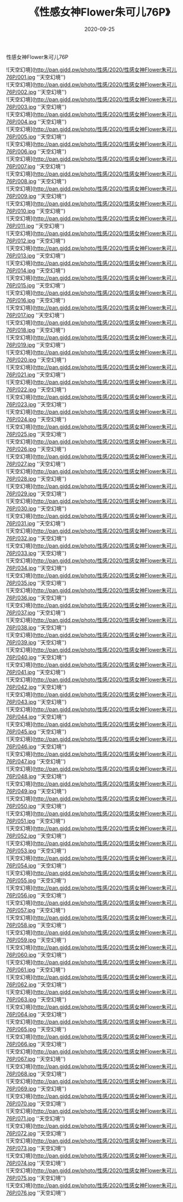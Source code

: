 ﻿---
layout: post
title:  《性感女神Flower朱可儿76P》
date:   2020-09-25
img: http://pan.gjdd.pw/photo/性感/2020/性感女神Flower朱可儿76P/000.jpg
categories: [美女, 性感, 泳衣]
---

性感女神Flower朱可儿76P



![天空幻境](http://pan.gjdd.pw/photo/性感/2020/性感女神Flower朱可儿76P/001.jpg ''天空幻境'') <br>
![天空幻境](http://pan.gjdd.pw/photo/性感/2020/性感女神Flower朱可儿76P/002.jpg ''天空幻境'') <br>
![天空幻境](http://pan.gjdd.pw/photo/性感/2020/性感女神Flower朱可儿76P/003.jpg ''天空幻境'') <br>
![天空幻境](http://pan.gjdd.pw/photo/性感/2020/性感女神Flower朱可儿76P/004.jpg ''天空幻境'') <br>
![天空幻境](http://pan.gjdd.pw/photo/性感/2020/性感女神Flower朱可儿76P/005.jpg ''天空幻境'') <br>
![天空幻境](http://pan.gjdd.pw/photo/性感/2020/性感女神Flower朱可儿76P/006.jpg ''天空幻境'') <br>
![天空幻境](http://pan.gjdd.pw/photo/性感/2020/性感女神Flower朱可儿76P/007.jpg ''天空幻境'') <br>
![天空幻境](http://pan.gjdd.pw/photo/性感/2020/性感女神Flower朱可儿76P/008.jpg ''天空幻境'') <br>
![天空幻境](http://pan.gjdd.pw/photo/性感/2020/性感女神Flower朱可儿76P/009.jpg ''天空幻境'') <br>
![天空幻境](http://pan.gjdd.pw/photo/性感/2020/性感女神Flower朱可儿76P/010.jpg ''天空幻境'') <br>
![天空幻境](http://pan.gjdd.pw/photo/性感/2020/性感女神Flower朱可儿76P/011.jpg ''天空幻境'') <br>
![天空幻境](http://pan.gjdd.pw/photo/性感/2020/性感女神Flower朱可儿76P/012.jpg ''天空幻境'') <br>
![天空幻境](http://pan.gjdd.pw/photo/性感/2020/性感女神Flower朱可儿76P/013.jpg ''天空幻境'') <br>
![天空幻境](http://pan.gjdd.pw/photo/性感/2020/性感女神Flower朱可儿76P/014.jpg ''天空幻境'') <br>
![天空幻境](http://pan.gjdd.pw/photo/性感/2020/性感女神Flower朱可儿76P/015.jpg ''天空幻境'') <br>
![天空幻境](http://pan.gjdd.pw/photo/性感/2020/性感女神Flower朱可儿76P/016.jpg ''天空幻境'') <br>
![天空幻境](http://pan.gjdd.pw/photo/性感/2020/性感女神Flower朱可儿76P/017.jpg ''天空幻境'') <br>
![天空幻境](http://pan.gjdd.pw/photo/性感/2020/性感女神Flower朱可儿76P/018.jpg ''天空幻境'') <br>
![天空幻境](http://pan.gjdd.pw/photo/性感/2020/性感女神Flower朱可儿76P/019.jpg ''天空幻境'') <br>
![天空幻境](http://pan.gjdd.pw/photo/性感/2020/性感女神Flower朱可儿76P/020.jpg ''天空幻境'') <br>
![天空幻境](http://pan.gjdd.pw/photo/性感/2020/性感女神Flower朱可儿76P/021.jpg ''天空幻境'') <br>
![天空幻境](http://pan.gjdd.pw/photo/性感/2020/性感女神Flower朱可儿76P/022.jpg ''天空幻境'') <br>
![天空幻境](http://pan.gjdd.pw/photo/性感/2020/性感女神Flower朱可儿76P/023.jpg ''天空幻境'') <br>
![天空幻境](http://pan.gjdd.pw/photo/性感/2020/性感女神Flower朱可儿76P/024.jpg ''天空幻境'') <br>
![天空幻境](http://pan.gjdd.pw/photo/性感/2020/性感女神Flower朱可儿76P/025.jpg ''天空幻境'') <br>
![天空幻境](http://pan.gjdd.pw/photo/性感/2020/性感女神Flower朱可儿76P/026.jpg ''天空幻境'') <br>
![天空幻境](http://pan.gjdd.pw/photo/性感/2020/性感女神Flower朱可儿76P/027.jpg ''天空幻境'') <br>
![天空幻境](http://pan.gjdd.pw/photo/性感/2020/性感女神Flower朱可儿76P/028.jpg ''天空幻境'') <br>
![天空幻境](http://pan.gjdd.pw/photo/性感/2020/性感女神Flower朱可儿76P/029.jpg ''天空幻境'') <br>
![天空幻境](http://pan.gjdd.pw/photo/性感/2020/性感女神Flower朱可儿76P/030.jpg ''天空幻境'') <br>
![天空幻境](http://pan.gjdd.pw/photo/性感/2020/性感女神Flower朱可儿76P/031.jpg ''天空幻境'') <br>
![天空幻境](http://pan.gjdd.pw/photo/性感/2020/性感女神Flower朱可儿76P/032.jpg ''天空幻境'') <br>
![天空幻境](http://pan.gjdd.pw/photo/性感/2020/性感女神Flower朱可儿76P/033.jpg ''天空幻境'') <br>
![天空幻境](http://pan.gjdd.pw/photo/性感/2020/性感女神Flower朱可儿76P/034.jpg ''天空幻境'') <br>
![天空幻境](http://pan.gjdd.pw/photo/性感/2020/性感女神Flower朱可儿76P/035.jpg ''天空幻境'') <br>
![天空幻境](http://pan.gjdd.pw/photo/性感/2020/性感女神Flower朱可儿76P/036.jpg ''天空幻境'') <br>
![天空幻境](http://pan.gjdd.pw/photo/性感/2020/性感女神Flower朱可儿76P/037.jpg ''天空幻境'') <br>
![天空幻境](http://pan.gjdd.pw/photo/性感/2020/性感女神Flower朱可儿76P/038.jpg ''天空幻境'') <br>
![天空幻境](http://pan.gjdd.pw/photo/性感/2020/性感女神Flower朱可儿76P/039.jpg ''天空幻境'') <br>
![天空幻境](http://pan.gjdd.pw/photo/性感/2020/性感女神Flower朱可儿76P/040.jpg ''天空幻境'') <br>
![天空幻境](http://pan.gjdd.pw/photo/性感/2020/性感女神Flower朱可儿76P/041.jpg ''天空幻境'') <br>
![天空幻境](http://pan.gjdd.pw/photo/性感/2020/性感女神Flower朱可儿76P/042.jpg ''天空幻境'') <br>
![天空幻境](http://pan.gjdd.pw/photo/性感/2020/性感女神Flower朱可儿76P/043.jpg ''天空幻境'') <br>
![天空幻境](http://pan.gjdd.pw/photo/性感/2020/性感女神Flower朱可儿76P/044.jpg ''天空幻境'') <br>
![天空幻境](http://pan.gjdd.pw/photo/性感/2020/性感女神Flower朱可儿76P/045.jpg ''天空幻境'') <br>
![天空幻境](http://pan.gjdd.pw/photo/性感/2020/性感女神Flower朱可儿76P/046.jpg ''天空幻境'') <br>
![天空幻境](http://pan.gjdd.pw/photo/性感/2020/性感女神Flower朱可儿76P/047.jpg ''天空幻境'') <br>
![天空幻境](http://pan.gjdd.pw/photo/性感/2020/性感女神Flower朱可儿76P/048.jpg ''天空幻境'') <br>
![天空幻境](http://pan.gjdd.pw/photo/性感/2020/性感女神Flower朱可儿76P/049.jpg ''天空幻境'') <br>
![天空幻境](http://pan.gjdd.pw/photo/性感/2020/性感女神Flower朱可儿76P/050.jpg ''天空幻境'') <br>
![天空幻境](http://pan.gjdd.pw/photo/性感/2020/性感女神Flower朱可儿76P/051.jpg ''天空幻境'') <br>
![天空幻境](http://pan.gjdd.pw/photo/性感/2020/性感女神Flower朱可儿76P/052.jpg ''天空幻境'') <br>
![天空幻境](http://pan.gjdd.pw/photo/性感/2020/性感女神Flower朱可儿76P/053.jpg ''天空幻境'') <br>
![天空幻境](http://pan.gjdd.pw/photo/性感/2020/性感女神Flower朱可儿76P/054.jpg ''天空幻境'') <br>
![天空幻境](http://pan.gjdd.pw/photo/性感/2020/性感女神Flower朱可儿76P/055.jpg ''天空幻境'') <br>
![天空幻境](http://pan.gjdd.pw/photo/性感/2020/性感女神Flower朱可儿76P/056.jpg ''天空幻境'') <br>
![天空幻境](http://pan.gjdd.pw/photo/性感/2020/性感女神Flower朱可儿76P/057.jpg ''天空幻境'') <br>
![天空幻境](http://pan.gjdd.pw/photo/性感/2020/性感女神Flower朱可儿76P/058.jpg ''天空幻境'') <br>
![天空幻境](http://pan.gjdd.pw/photo/性感/2020/性感女神Flower朱可儿76P/059.jpg ''天空幻境'') <br>
![天空幻境](http://pan.gjdd.pw/photo/性感/2020/性感女神Flower朱可儿76P/060.jpg ''天空幻境'') <br>
![天空幻境](http://pan.gjdd.pw/photo/性感/2020/性感女神Flower朱可儿76P/061.jpg ''天空幻境'') <br>
![天空幻境](http://pan.gjdd.pw/photo/性感/2020/性感女神Flower朱可儿76P/062.jpg ''天空幻境'') <br>
![天空幻境](http://pan.gjdd.pw/photo/性感/2020/性感女神Flower朱可儿76P/063.jpg ''天空幻境'') <br>
![天空幻境](http://pan.gjdd.pw/photo/性感/2020/性感女神Flower朱可儿76P/064.jpg ''天空幻境'') <br>
![天空幻境](http://pan.gjdd.pw/photo/性感/2020/性感女神Flower朱可儿76P/065.jpg ''天空幻境'') <br>
![天空幻境](http://pan.gjdd.pw/photo/性感/2020/性感女神Flower朱可儿76P/066.jpg ''天空幻境'') <br>
![天空幻境](http://pan.gjdd.pw/photo/性感/2020/性感女神Flower朱可儿76P/067.jpg ''天空幻境'') <br>
![天空幻境](http://pan.gjdd.pw/photo/性感/2020/性感女神Flower朱可儿76P/068.jpg ''天空幻境'') <br>
![天空幻境](http://pan.gjdd.pw/photo/性感/2020/性感女神Flower朱可儿76P/069.jpg ''天空幻境'') <br>
![天空幻境](http://pan.gjdd.pw/photo/性感/2020/性感女神Flower朱可儿76P/070.jpg ''天空幻境'') <br>
![天空幻境](http://pan.gjdd.pw/photo/性感/2020/性感女神Flower朱可儿76P/071.jpg ''天空幻境'') <br>
![天空幻境](http://pan.gjdd.pw/photo/性感/2020/性感女神Flower朱可儿76P/072.jpg ''天空幻境'') <br>
![天空幻境](http://pan.gjdd.pw/photo/性感/2020/性感女神Flower朱可儿76P/073.jpg ''天空幻境'') <br>
![天空幻境](http://pan.gjdd.pw/photo/性感/2020/性感女神Flower朱可儿76P/074.jpg ''天空幻境'') <br>
![天空幻境](http://pan.gjdd.pw/photo/性感/2020/性感女神Flower朱可儿76P/075.jpg ''天空幻境'') <br>
![天空幻境](http://pan.gjdd.pw/photo/性感/2020/性感女神Flower朱可儿76P/076.jpg ''天空幻境'') <br>